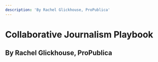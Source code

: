 ```yaml
---
description: 'By Rachel Glickhouse, ProPublica'
---
```


# Collaborative Journalism Playbook

## By Rachel Glickhouse, ProPublica

